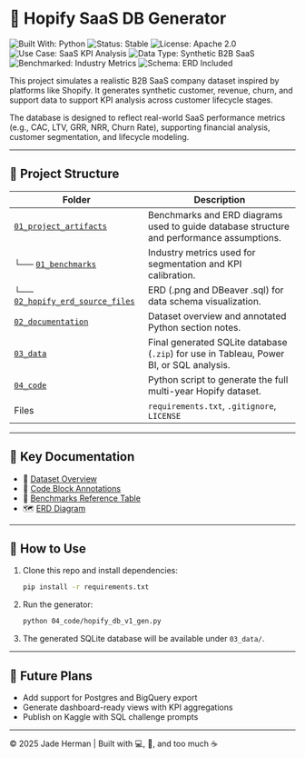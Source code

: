 # 🧪 Hopify SaaS DB Generator

![Built With: Python](https://img.shields.io/badge/Built%20With-Python-blue)
![Status: Stable](https://img.shields.io/badge/Status-Stable-brightgreen)
![License: Apache 2.0](https://img.shields.io/badge/License-Apache%202.0-blue)
![Use Case: SaaS KPI Analysis](https://img.shields.io/badge/Use%20Case-SaaS%20KPI%20Analysis-orange)
![Data Type: Synthetic B2B SaaS](https://img.shields.io/badge/Data%20Type-Synthetic%20B2B%20SaaS-lightgrey)
![Benchmarked: Industry Metrics](https://img.shields.io/badge/Benchmarked-Industry%20Metrics-blueviolet)
![Schema: ERD Included](https://img.shields.io/badge/Schema-ERD%20Included-yellowgreen)


This project simulates a realistic B2B SaaS company dataset inspired by platforms like Shopify. It generates synthetic customer, revenue, churn, and support data to support KPI analysis across customer lifecycle stages.

The database is designed to reflect real-world SaaS performance metrics (e.g., CAC, LTV, GRR, NRR, Churn Rate), supporting financial analysis, customer segmentation, and lifecycle modeling.

---

## 📂 Project Structure

| Folder | Description |
|--------|-------------|
| [`01_project_artifacts`](./01_project_artifacts) | Benchmarks and ERD diagrams used to guide database structure and performance assumptions. |
| └── [`01_benchmarks`](./01_project_artifacts/benchmarks) | Industry metrics used for segmentation and KPI calibration. |
| └── [`02_hopify_erd_source_files`](./01_project_artifacts/erd) | ERD (.png and DBeaver .sql) for data schema visualization. |
| [`02_documentation`](./02_documentation) | Dataset overview and annotated Python section notes. |
| [`03_data`](./03_data) | Final generated SQLite database (`.zip`) for use in Tableau, Power BI, or SQL analysis. |
| [`04_code`](./04_code) | Python script to generate the full multi-year Hopify dataset. |
| Files | `requirements.txt`, `.gitignore`, `LICENSE` |

---

## 📘 Key Documentation

- 📄 [Dataset Overview](./02_documentation/hopify_db_dataset_overview.md)  
- 🧠 [Code Block Annotations](./02_documentation/hopify_db_gen_section_notes.md)  
- 🧮 [Benchmarks Reference Table](./01_project_artifacts/benchmarks/hopify-benchmarks-seg-table.csv)  
- 🗺️ [ERD Diagram](./01_project_artifacts/erd/hopify_v1_erd_dbeaver.png)

---

## 🔧 How to Use

1. Clone this repo and install dependencies:
   ```bash
   pip install -r requirements.txt
   ```

2. Run the generator:
   ```bash
   python 04_code/hopify_db_v1_gen.py
   ```

3. The generated SQLite database will be available under `03_data/`.

---

## 🚀 Future Plans

- Add support for Postgres and BigQuery export
- Generate dashboard-ready views with KPI aggregations
- Publish on Kaggle with SQL challenge prompts

---

© 2025 Jade Herman | Built with 💻, 🧠, and too much ☕
